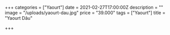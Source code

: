 +++
categories = ["Yaourt"]
date = 2021-02-27T17:00:00Z
description = ""
image = "/uploads/yaourt-dau.jpg"
price = "39.000"
tags = ["Yaourt"]
title = "Yaourt Dâu"

+++
